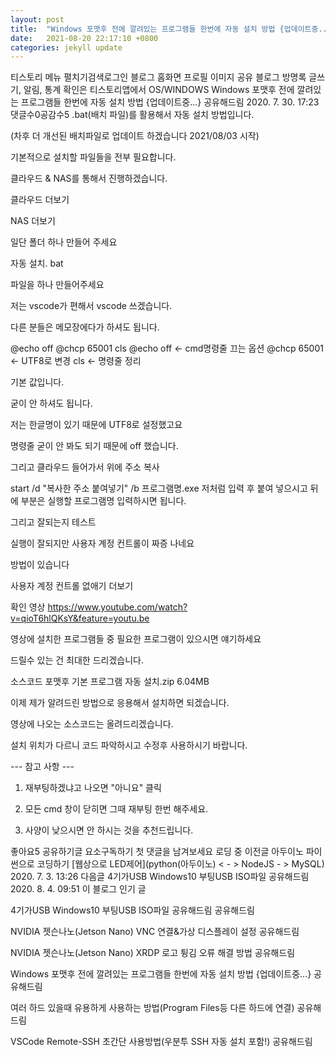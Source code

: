 ```yaml
---
layout: post
title:  "Windows 포맷후 전에 깔려있는 프로그램들 한번에 자동 설치 방법 {업데이트중...}"
date:   2021-08-20 22:17:10 +0800
categories: jekyll update
---
```

티스토리 메뉴 펼치기검색로그인
블로그 홈화면
프로필 이미지
공유 블로그
방명록
글쓰기, 알림, 통계 확인은 티스토리앱에서
OS/WINDOWS
Windows 포맷후 전에 깔려있는 프로그램들 한번에 자동 설치 방법 {업데이트중...}
공유해드림
2020. 7. 30. 17:23댓글수0공감수5
.bat(배치 파일)를 활용해서 자동 설치 방법입니다.

(차후 더 개선된 배치파일로 업데이트 하겠습니다 2021/08/03 시작)

 

기본적으로 설치할 파일들을 전부 필요합니다.

클라우드 & NAS를 통해서 진행하겠습니다.

 

클라우드
더보기
 

NAS
더보기
 


일단 폴더 하나 만들어 주세요

 


자동 설치. bat

파일을 하나 만들어주세요

 


저는 vscode가 편해서 vscode 쓰겠습니다.

다른 분들은 메모장에다가 하셔도 됩니다.

 


 

  @echo off
  @chcp 65001 
  cls
@echo off <- cmd명령줄 끄는 옵션
  @chcp 65001 <- UTF8로 변경
  cls <- 명령줄 정리

기본 값입니다.

굳이 안 하셔도 됩니다.

저는 한글명이 있기 때문에 UTF8로 설정했고요

명령줄 굳이 안 봐도 되기 때문에 off 했습니다.

 


그리고 클라우드 들어가서 위에 주소 복사

 


start /d "복사한 주소 붙여넣기" /b 프로그램명.exe
저처럼 입력 후 붙여 넣으시고 뒤에 부분은 실행할 프로그램명 입력하시면 됩니다.

 


그리고 잘되는지 테스트

 



실행이 잘되지만 사용자 계정 컨트롤이 짜증 나네요

방법이 있습니다

 

사용자 계정 컨트롤 없애기
더보기
 

확인 영상
https://www.youtube.com/watch?v=qioT6hlQKsY&feature=youtu.be


영상에 설치한 프로그램들 중 필요한 프로그램이 있으시면 얘기하세요

드릴수 있는 건 최대한 드리겠습니다.

 

소스코드
포맷후 기본 프로그램 자동 설치.zip
6.04MB
 

이제 제가 알려드린 방법으로 응용해서 설치하면 되겠습니다.

영상에 나오는 소스코드는 올려드리겠습니다.

설치 위치가 다르니 코드 파악하시고 수정후 사용하시기 바랍니다.

 

--- 참고 사항 ---
1. 재부팅하겠냐고 나오면 "아니요" 클릭

2. 모든 cmd 창이 닫히면 그때 재부팅 한번 해주세요.

3. 사양이 낮으시면 안 하시는 것을 추천드립니다.

 


좋아요5
공유하기글 요소구독하기
첫 댓글을 남겨보세요
로딩 중
이전글
아두이노 파이썬으로 코딩하기 [웹상으로 LED제어](python(아두이노) < - > NodeJS - > MySQL)
2020. 7. 3. 13:26
다음글
4기가USB Windows10 부팅USB ISO파일 공유해드림
2020. 8. 4. 09:51
이 블로그 인기 글

4기가USB Windows10 부팅USB ISO파일 공유해드림
공유해드림

NVIDIA 젯슨나노(Jetson Nano) VNC 연결&가상 디스플레이 설정
공유해드림

NVIDIA 젯슨나노(Jetson Nano) XRDP 로고 튕김 오류 해결 방법
공유해드림

Windows 포맷후 전에 깔려있는 프로그램들 한번에 자동 설치 방법 {업데이트중...}
공유해드림

여러 하드 있을때 유용하게 사용하는 방법(Program Files등 다른 하드에 연결)
공유해드림

VSCode Remote-SSH 초간단 사용방법(우분투 SSH 자동 설치 포함!)
공유해드림